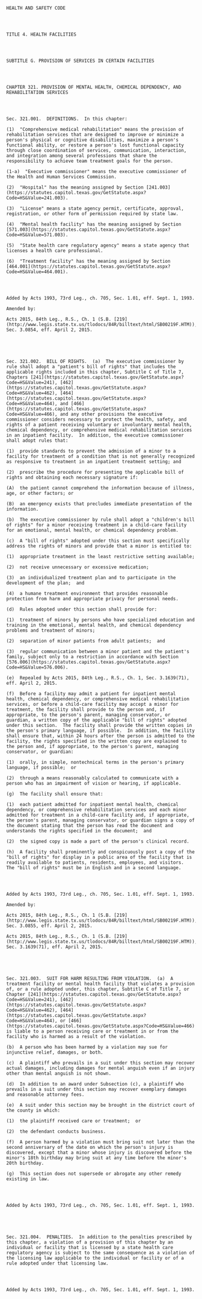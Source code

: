 ﻿
    
    
    	
    					
    
    
    HEALTH AND SAFETY CODE
    
      
    
    
    TITLE 4. HEALTH FACILITIES
    
      
    
    
    SUBTITLE G. PROVISION OF SERVICES IN CERTAIN FACILITIES
    
      
    
    
    CHAPTER 321. PROVISION OF MENTAL HEALTH, CHEMICAL DEPENDENCY, AND REHABILITATION SERVICES
    
      
    
    
    Sec. 321.001.  DEFINITIONS.  In this chapter:
    
    (1)  "Comprehensive medical rehabilitation" means the provision of rehabilitation services that are designed to improve or minimize a person's physical or cognitive disabilities, maximize a person's functional ability, or restore a person's lost functional capacity through close coordination of services, communication, interaction, and integration among several professions that share the responsibility to achieve team treatment goals for the person.
    
    (1-a)  "Executive commissioner" means the executive commissioner of the Health and Human Services Commission.
    
    (2)  "Hospital" has the meaning assigned by Section [241.003](https://statutes.capitol.texas.gov/GetStatute.aspx?Code=HS&Value=241.003).
    
    (3)  "License" means a state agency permit, certificate, approval, registration, or other form of permission required by state law.
    
    (4)  "Mental health facility" has the meaning assigned by Section [571.003](https://statutes.capitol.texas.gov/GetStatute.aspx?Code=HS&Value=571.003).
    
    (5)  "State health care regulatory agency" means a state agency that licenses a health care professional.
    
    (6)  "Treatment facility" has the meaning assigned by Section [464.001](https://statutes.capitol.texas.gov/GetStatute.aspx?Code=HS&Value=464.001).
    
    
    
    
    Added by Acts 1993, 73rd Leg., ch. 705, Sec. 1.01, eff. Sept. 1, 1993.
    
    Amended by: 
    
    Acts 2015, 84th Leg., R.S., Ch. 1 (S.B. [219](http://www.legis.state.tx.us/tlodocs/84R/billtext/html/SB00219F.HTM)), Sec. 3.0854, eff. April 2, 2015.
    
    
    
    
    
    Sec. 321.002.  BILL OF RIGHTS.  (a)  The executive commissioner by rule shall adopt a "patient's bill of rights" that includes the applicable rights included in this chapter, Subtitle C of Title 7, Chapters [241](https://statutes.capitol.texas.gov/GetStatute.aspx?Code=HS&Value=241), [462](https://statutes.capitol.texas.gov/GetStatute.aspx?Code=HS&Value=462), [464](https://statutes.capitol.texas.gov/GetStatute.aspx?Code=HS&Value=464), and [466](https://statutes.capitol.texas.gov/GetStatute.aspx?Code=HS&Value=466), and any other provisions the executive commissioner considers necessary to protect the health, safety, and rights of a patient receiving voluntary or involuntary mental health, chemical dependency, or comprehensive medical rehabilitation services in an inpatient facility.  In addition, the executive commissioner shall adopt rules that:
    
    (1)  provide standards to prevent the admission of a minor to a facility for treatment of a condition that is not generally recognized as responsive to treatment in an inpatient treatment setting; and
    
    (2)  prescribe the procedure for presenting the applicable bill of rights and obtaining each necessary signature if:
    
    (A)  the patient cannot comprehend the information because of illness, age, or other factors; or
    
    (B)  an emergency exists that precludes immediate presentation of the information.
    
    (b)  The executive commissioner by rule shall adopt a "children's bill of rights" for a minor receiving treatment in a child-care facility for an emotional, mental health, or chemical dependency problem.
    
    (c)  A "bill of rights" adopted under this section must specifically address the rights of minors and provide that a minor is entitled to:
    
    (1)  appropriate treatment in the least restrictive setting available;
    
    (2)  not receive unnecessary or excessive medication;
    
    (3)  an individualized treatment plan and to participate in the development of the plan;  and
    
    (4)  a humane treatment environment that provides reasonable protection from harm and appropriate privacy for personal needs.
    
    (d)  Rules adopted under this section shall provide for:
    
    (1)  treatment of minors by persons who have specialized education and training in the emotional, mental health, and chemical dependency problems and treatment of minors;
    
    (2)  separation of minor patients from adult patients;  and
    
    (3)  regular communication between a minor patient and the patient's family, subject only to a restriction in accordance with Section [576.006](https://statutes.capitol.texas.gov/GetStatute.aspx?Code=HS&Value=576.006).
    
    (e)  Repealed by Acts 2015, 84th Leg., R.S., Ch. 1, Sec. 3.1639(71), eff. April 2, 2015.
    
    (f)  Before a facility may admit a patient for inpatient mental health, chemical dependency, or comprehensive medical rehabilitation services, or before a child-care facility may accept a minor for treatment, the facility shall provide to the person and, if appropriate, to the person's parent, managing conservator, or guardian, a written copy of the applicable "bill of rights" adopted under this section.  The facility shall provide the written copies in the person's primary language, if possible.  In addition, the facility shall ensure that, within 24 hours after the person is admitted to the facility, the rights specified in the written copy are explained to the person and, if appropriate, to the person's parent, managing conservator, or guardian:
    
    (1)  orally, in simple, nontechnical terms in the person's primary language, if possible;  or
    
    (2)  through a means reasonably calculated to communicate with a person who has an impairment of vision or hearing, if applicable.
    
    (g)  The facility shall ensure that:
    
    (1)  each patient admitted for inpatient mental health, chemical dependency, or comprehensive rehabilitation services and each minor admitted for treatment in a child-care facility and, if appropriate, the person's parent, managing conservator, or guardian signs a copy of the document stating that the person has read the document and understands the rights specified in the document;  and
    
    (2)  the signed copy is made a part of the person's clinical record.
    
    (h)  A facility shall prominently and conspicuously post a copy of the "bill of rights" for display in a public area of the facility that is readily available to patients, residents, employees, and visitors.  The "bill of rights" must be in English and in a second language.
    
    
    
    
    Added by Acts 1993, 73rd Leg., ch. 705, Sec. 1.01, eff. Sept. 1, 1993.
    
    Amended by: 
    
    Acts 2015, 84th Leg., R.S., Ch. 1 (S.B. [219](http://www.legis.state.tx.us/tlodocs/84R/billtext/html/SB00219F.HTM)), Sec. 3.0855, eff. April 2, 2015.
    
    Acts 2015, 84th Leg., R.S., Ch. 1 (S.B. [219](http://www.legis.state.tx.us/tlodocs/84R/billtext/html/SB00219F.HTM)), Sec. 3.1639(71), eff. April 2, 2015.
    
    
    
    
    
    Sec. 321.003.  SUIT FOR HARM RESULTING FROM VIOLATION.  (a)  A treatment facility or mental health facility that violates a provision of, or a rule adopted under, this chapter, Subtitle C of Title 7, or Chapter [241](https://statutes.capitol.texas.gov/GetStatute.aspx?Code=HS&Value=241), [462](https://statutes.capitol.texas.gov/GetStatute.aspx?Code=HS&Value=462), [464](https://statutes.capitol.texas.gov/GetStatute.aspx?Code=HS&Value=464), or [466](https://statutes.capitol.texas.gov/GetStatute.aspx?Code=HS&Value=466) is liable to a person receiving care or treatment in or from the facility who is harmed as a result of the violation.
    
    (b)  A person who has been harmed by a violation may sue for injunctive relief, damages, or both.
    
    (c)  A plaintiff who prevails in a suit under this section may recover actual damages, including damages for mental anguish even if an injury other than mental anguish is not shown.
    
    (d)  In addition to an award under Subsection (c), a plaintiff who prevails in a suit under this section may recover exemplary damages and reasonable attorney fees.
    
    (e)  A suit under this section may be brought in the district court of the county in which:
    
    (1)  the plaintiff received care or treatment;  or
    
    (2)  the defendant conducts business.
    
    (f)  A person harmed by a violation must bring suit not later than the second anniversary of the date on which the person's injury is discovered, except that a minor whose injury is discovered before the minor's 18th birthday may bring suit at any time before the minor's 20th birthday.
    
    (g)  This section does not supersede or abrogate any other remedy existing in law.
    
    
    
    
    Added by Acts 1993, 73rd Leg., ch. 705, Sec. 1.01, eff. Sept. 1, 1993.
    
    
    
    
    
    Sec. 321.004.  PENALTIES.  In addition to the penalties prescribed by this chapter, a violation of a provision of this chapter by an individual or facility that is licensed by a state health care regulatory agency is subject to the same consequence as a violation of the licensing law applicable to the individual or facility or of a rule adopted under that licensing law.
    
    
    
    
    Added by Acts 1993, 73rd Leg., ch. 705, Sec. 1.01, eff. Sept. 1, 1993.
    
    
    
    
    				
